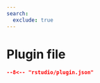 ```yaml
---
search:
  exclude: true
---
```


# Plugin file

```` json title="Plugin configuration file"
--8<-- "rstudio/plugin.json"
````
